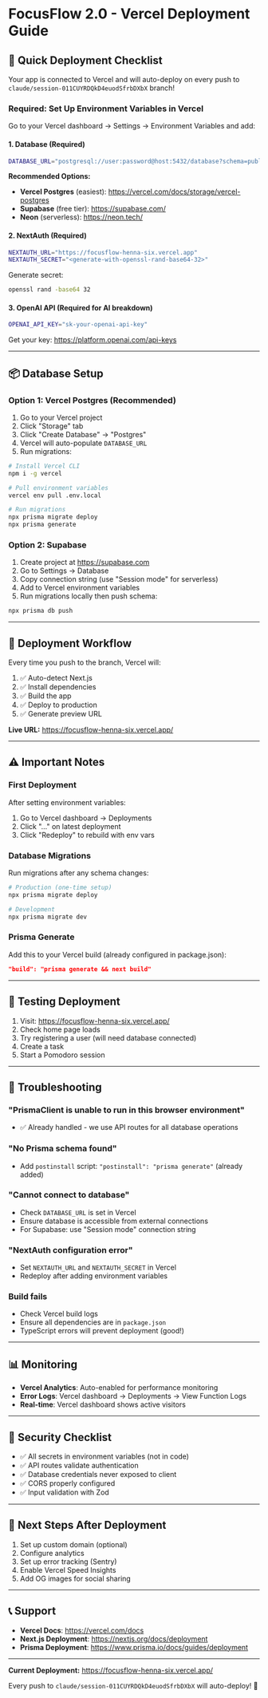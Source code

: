 # FocusFlow 2.0 - Vercel Deployment Guide

## 🚀 Quick Deployment Checklist

Your app is connected to Vercel and will auto-deploy on every push to `claude/session-011CUYRDQkD4euodSfrbDXbX` branch!

### Required: Set Up Environment Variables in Vercel

Go to your Vercel dashboard → Settings → Environment Variables and add:

#### 1. Database (Required)
```bash
DATABASE_URL="postgresql://user:password@host:5432/database?schema=public"
```

**Recommended Options:**
- **Vercel Postgres** (easiest): https://vercel.com/docs/storage/vercel-postgres
- **Supabase** (free tier): https://supabase.com/
- **Neon** (serverless): https://neon.tech/

#### 2. NextAuth (Required)
```bash
NEXTAUTH_URL="https://focusflow-henna-six.vercel.app"
NEXTAUTH_SECRET="<generate-with-openssl-rand-base64-32>"
```

Generate secret:
```bash
openssl rand -base64 32
```

#### 3. OpenAI API (Required for AI breakdown)
```bash
OPENAI_API_KEY="sk-your-openai-api-key"
```

Get your key: https://platform.openai.com/api-keys

---

## 📦 Database Setup

### Option 1: Vercel Postgres (Recommended)

1. Go to your Vercel project
2. Click "Storage" tab
3. Click "Create Database" → "Postgres"
4. Vercel will auto-populate `DATABASE_URL`
5. Run migrations:

```bash
# Install Vercel CLI
npm i -g vercel

# Pull environment variables
vercel env pull .env.local

# Run migrations
npx prisma migrate deploy
npx prisma generate
```

### Option 2: Supabase

1. Create project at https://supabase.com
2. Go to Settings → Database
3. Copy connection string (use "Session mode" for serverless)
4. Add to Vercel environment variables
5. Run migrations locally then push schema:

```bash
npx prisma db push
```

---

## 🔄 Deployment Workflow

Every time you push to the branch, Vercel will:

1. ✅ Auto-detect Next.js
2. ✅ Install dependencies
3. ✅ Build the app
4. ✅ Deploy to production
5. ✅ Generate preview URL

**Live URL:** https://focusflow-henna-six.vercel.app/

---

## ⚠️ Important Notes

### First Deployment

After setting environment variables:
1. Go to Vercel dashboard → Deployments
2. Click "..." on latest deployment
3. Click "Redeploy" to rebuild with env vars

### Database Migrations

Run migrations after any schema changes:

```bash
# Production (one-time setup)
npx prisma migrate deploy

# Development
npx prisma migrate dev
```

### Prisma Generate

Add this to your Vercel build (already configured in package.json):
```json
"build": "prisma generate && next build"
```

---

## 🧪 Testing Deployment

1. Visit: https://focusflow-henna-six.vercel.app/
2. Check home page loads
3. Try registering a user (will need database connected)
4. Create a task
5. Start a Pomodoro session

---

## 🐛 Troubleshooting

### "PrismaClient is unable to run in this browser environment"
- ✅ Already handled - we use API routes for all database operations

### "No Prisma schema found"
- Add `postinstall` script: `"postinstall": "prisma generate"` (already added)

### "Cannot connect to database"
- Check `DATABASE_URL` is set in Vercel
- Ensure database is accessible from external connections
- For Supabase: use "Session mode" connection string

### "NextAuth configuration error"
- Set `NEXTAUTH_URL` and `NEXTAUTH_SECRET` in Vercel
- Redeploy after adding environment variables

### Build fails
- Check Vercel build logs
- Ensure all dependencies are in `package.json`
- TypeScript errors will prevent deployment (good!)

---

## 📊 Monitoring

- **Vercel Analytics**: Auto-enabled for performance monitoring
- **Error Logs**: Vercel dashboard → Deployments → View Function Logs
- **Real-time**: Vercel dashboard shows active visitors

---

## 🔐 Security Checklist

- ✅ All secrets in environment variables (not in code)
- ✅ API routes validate authentication
- ✅ Database credentials never exposed to client
- ✅ CORS properly configured
- ✅ Input validation with Zod

---

## 🎯 Next Steps After Deployment

1. Set up custom domain (optional)
2. Configure analytics
3. Set up error tracking (Sentry)
4. Enable Vercel Speed Insights
5. Add OG images for social sharing

---

## 📞 Support

- **Vercel Docs**: https://vercel.com/docs
- **Next.js Deployment**: https://nextjs.org/docs/deployment
- **Prisma Deployment**: https://www.prisma.io/docs/guides/deployment

---

**Current Deployment:** https://focusflow-henna-six.vercel.app/

Every push to `claude/session-011CUYRDQkD4euodSfrbDXbX` will auto-deploy! 🚀
